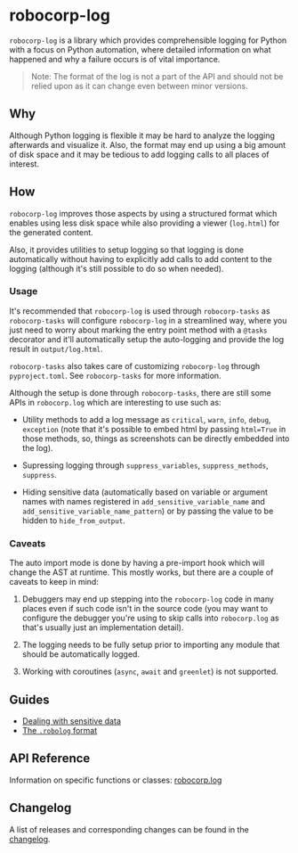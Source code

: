 # robocorp-log

`robocorp-log` is a library which provides comprehensible logging for Python with 
a focus on Python automation, where detailed information on what happened and why a
failure occurs is of vital importance.

> Note: The format of the log is not a part of the API and should  not be relied
> upon as it can change even between minor versions.

## Why

Although Python logging is flexible it may be hard to analyze the logging afterwards
and visualize it. Also, the format may end up using a big amount of disk space
and it may be tedious to add logging calls to all places of interest.

## How

`robocorp-log` improves those aspects by using a structured format which enables using less disk space
while also providing a viewer (`log.html`) for the generated content.

Also, it provides utilities to setup logging so that logging is done automatically without having
to explicitly add calls to add content to the logging (although it's still possible to do so
when needed).

### Usage

It's recommended that `robocorp-log` is used through `robocorp-tasks` as 
`robocorp-tasks` will configure `robocorp-log` in a streamlined way,
where you just need to worry about marking the entry point method with a `@tasks`
decorator and it'll automatically setup the auto-logging and provide the
log result in `output/log.html`.

`robocorp-tasks` also takes care of customizing `robocorp-log` through `pyproject.toml`.
See `robocorp-tasks` for more information.

Although the setup is done through `robocorp-tasks`, there are still
some APIs in `robocorp.log` which are interesting to use such as:

- Utility methods to add a log message as `critical`, `warn`, `info`, `debug`, `exception`
  (note that it's possible to embed html by passing `html=True` in those methods,
  so, things as screenshots can be directly embedded into the log).
  
- Supressing logging through `suppress_variables`, `suppress_methods`, `suppress`.

- Hiding sensitive data (automatically based on variable or argument names with
  names registered in `add_sensitive_variable_name` and `add_sensitive_variable_name_pattern`)
  or by passing the value to be hidden to `hide_from_output`.
  
### Caveats

The auto import mode is done by having a pre-import hook which will change the AST
at runtime. This mostly works, but there are a couple of caveats to keep in mind:

1. Debuggers may end up stepping into the `robocorp-log` code in
many places even if such code isn't in the source code (you may want to configure 
the debugger you're using to skip calls into `robocorp.log` as that's usually
just an implementation detail).

2. The logging needs to be fully setup prior to importing any module that should 
be automatically logged.

3. Working with coroutines (`async`, `await` and `greenlet`) is not supported.

## Guides

- [Dealing with sensitive data](https://github.com/robocorp/robo/blob/master/log/docs/guides/sensitive-data.md)
- [The `.robolog` format](https://github.com/robocorp/robo/blob/master/log/docs/guides/robolog-format.md)

## API Reference

Information on specific functions or classes: [robocorp.log](https://github.com/robocorp/robo/blob/master/log/docs/api/robocorp.log.md)

## Changelog

A list of releases and corresponding changes can be found in the [changelog](https://github.com/robocorp/robo/blob/master/log/docs/CHANGELOG.md).
